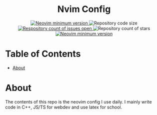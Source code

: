 <div align="center">
  <h1>Nvim Config</h1>
  <a href="https://github.com/neovim/neovim/releases/tag/stable">
    <img 
      src="https://img.shields.io/badge/Neovim-0.9.1-blueviolet.svg?style=flat-square&logo=Neovim&logoColor=green" 
      alt="Neovim minimum version"/>
  </a>
  <a>
    <img 
      src="https://img.shields.io/github/languages/code-size/maxkopitz/nvim-config" 
      alt="Repository code size" />
  </a>
  <a href="https://github.com/maxkopitz/nvim-config/">
    <img 
      src="https://img.shields.io/github/issues/maxkopitz/nvim-config" 
      alt="Respository count of issues open" />
  </a>
  <a>
    <img 
      src="https://img.shields.io/github/stars/maxkopitz/nvim-config" 
      alt="Repository count of stars" />
  </a>
  <a href="https://github.com/neovim/neovim/releases/tag/stable">
    <img 
      src="https://tokei.rs/b1/github/maxkopitz/nvim-config" 
      alt="Neovim minimum version"/>
  </a>
</div>

# Table of Contents 
- [About](#about)

# About 

The contents of this repo is the neovim config I use daily. I mainly write code in C++, JS/TS for webdev and use latex for school.
